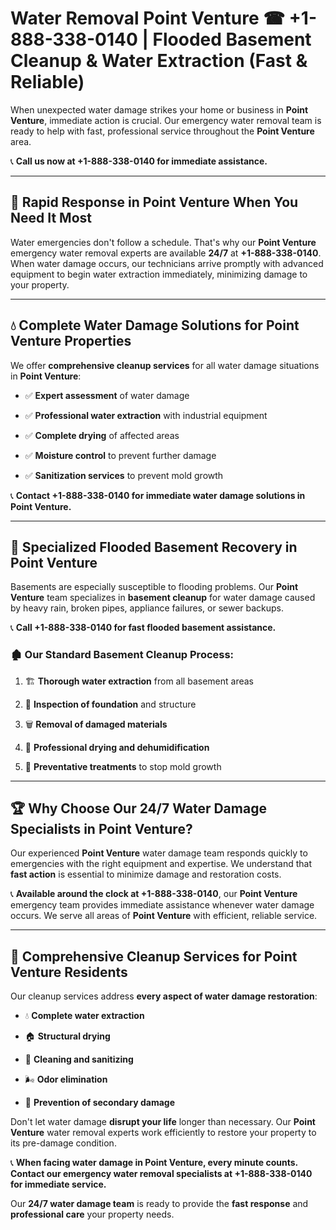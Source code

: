# Water Removal Point Venture ☎ +1-888-338-0140 | Flooded Basement Cleanup & Water Extraction (Fast & Reliable)

When unexpected water damage strikes your home or business in **Point Venture**, immediate action is crucial. Our emergency water removal team is ready to help with fast, professional service throughout the **Point Venture** area. 

📞 **Call us now at +1-888-338-0140 for immediate assistance.**
---
## 🚀 Rapid Response in Point Venture When You Need It Most
Water emergencies don't follow a schedule. That's why our **Point Venture** emergency water removal experts are available **24/7** at **+1-888-338-0140**. When water damage occurs, our technicians arrive promptly with advanced equipment to begin water extraction immediately, minimizing damage to your property.
---
## 💧 Complete Water Damage Solutions for Point Venture Properties
We offer **comprehensive cleanup services** for all water damage situations in **Point Venture**:
- ✅ **Expert assessment** of water damage  
- ✅ **Professional water extraction** with industrial equipment  
- ✅ **Complete drying** of affected areas  
- ✅ **Moisture control** to prevent further damage  
- ✅ **Sanitization services** to prevent mold growth  
📞 **Contact +1-888-338-0140 for immediate water damage solutions in Point Venture.**
---
## 🌊 Specialized Flooded Basement Recovery in Point Venture
Basements are especially susceptible to flooding problems. Our **Point Venture** team specializes in **basement cleanup** for water damage caused by heavy rain, broken pipes, appliance failures, or sewer backups. 
📞 **Call +1-888-338-0140 for fast flooded basement assistance.**
### 🏚️ Our Standard Basement Cleanup Process:
1. 🏗️ **Thorough water extraction** from all basement areas  
2. 🔎 **Inspection of foundation** and structure  
3. 🗑️ **Removal of damaged materials**  
4. 💨 **Professional drying and dehumidification**  
5. 🚫 **Preventative treatments** to stop mold growth  
---
## 🏆 Why Choose Our 24/7 Water Damage Specialists in Point Venture?
Our experienced **Point Venture** water damage team responds quickly to emergencies with the right equipment and expertise. We understand that **fast action** is essential to minimize damage and restoration costs.
📞 **Available around the clock at +1-888-338-0140**, our **Point Venture** emergency team provides immediate assistance whenever water damage occurs. We serve all areas of **Point Venture** with efficient, reliable service.
---
## 🧹 Comprehensive Cleanup Services for Point Venture Residents
Our cleanup services address **every aspect of water damage restoration**:
- 💧 **Complete water extraction**  
- 🏠 **Structural drying**  
- 🧼 **Cleaning and sanitizing**  
- 🌬️ **Odor elimination**  
- 🚫 **Prevention of secondary damage**  
Don't let water damage **disrupt your life** longer than necessary. Our **Point Venture** water removal experts work efficiently to restore your property to its pre-damage condition.
📞 **When facing water damage in Point Venture, every minute counts. Contact our emergency water removal specialists at +1-888-338-0140 for immediate service.**
Our **24/7 water damage team** is ready to provide the **fast response** and **professional care** your property needs.

